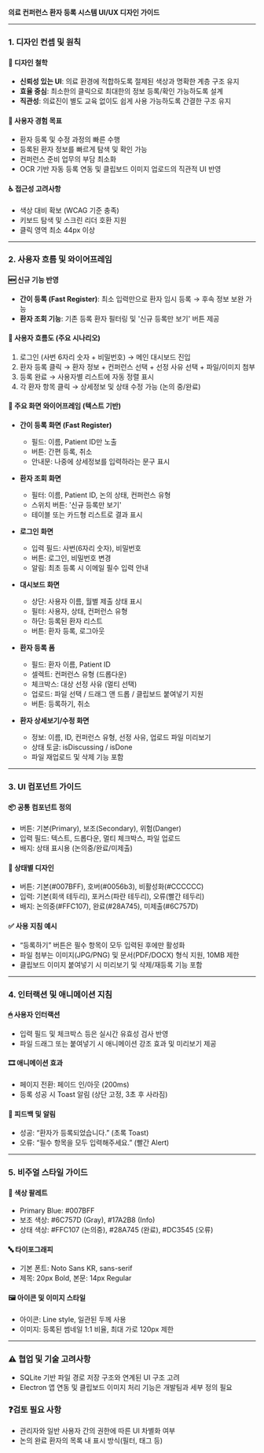 **의료 컨퍼런스 환자 등록 시스템 UI/UX 디자인 가이드**

---

### 1. 디자인 컨셉 및 원칙

#### 🎨 디자인 철학

- **신뢰성 있는 UI**: 의료 환경에 적합하도록 절제된 색상과 명확한 계층 구조 유지
- **효율 중심**: 최소한의 클릭으로 최대한의 정보 등록/확인 가능하도록 설계
- **직관성**: 의료진이 별도 교육 없이도 쉽게 사용 가능하도록 간결한 구조 유지

#### 🎯 사용자 경험 목표

- 환자 등록 및 수정 과정의 빠른 수행
- 등록된 환자 정보를 빠르게 탐색 및 확인 가능
- 컨퍼런스 준비 업무의 부담 최소화
- OCR 기반 자동 등록 연동 및 클립보드 이미지 업로드의 직관적 UI 반영

#### ♿ 접근성 고려사항

- 색상 대비 확보 (WCAG 기준 충족)
- 키보드 탐색 및 스크린 리더 호환 지원
- 클릭 영역 최소 44px 이상

---

### 2. 사용자 흐름 및 와이어프레임

#### 🆕 신규 기능 반영

- **간이 등록 (Fast Register)**: 최소 입력만으로 환자 임시 등록 → 후속 정보 보완 가능
- **환자 조회 기능**: 기존 등록 환자 필터링 및 '신규 등록만 보기' 버튼 제공

#### 📌 사용자 흐름도 (주요 시나리오)

1. 로그인 (사번 6자리 숫자 + 비밀번호) → 메인 대시보드 진입
2. 환자 등록 클릭 → 환자 정보 + 컨퍼런스 선택 + 선정 사유 선택 + 파일/이미지 첨부
3. 등록 완료 → 사용자별 리스트에 자동 정렬 표시
4. 각 환자 항목 클릭 → 상세정보 및 상태 수정 가능 (논의 중/완료)

#### 🧱 주요 화면 와이어프레임 (텍스트 기반)

- **간이 등록 화면 (Fast Register)**

  - 필드: 이름, Patient ID만 노출
  - 버튼: 간편 등록, 취소
  - 안내문: 나중에 상세정보를 입력하라는 문구 표시

- **환자 조회 화면**

  - 필터: 이름, Patient ID, 논의 상태, 컨퍼런스 유형
  - 스위치 버튼: '신규 등록만 보기'
  - 테이블 또는 카드형 리스트로 결과 표시

- **로그인 화면**

  - 입력 필드: 사번(6자리 숫자), 비밀번호
  - 버튼: 로그인, 비밀번호 변경
  - 알림: 최초 등록 시 이메일 필수 입력 안내

- **대시보드 화면**

  - 상단: 사용자 이름, 월별 제출 상태 표시
  - 필터: 사용자, 상태, 컨퍼런스 유형
  - 하단: 등록된 환자 리스트
  - 버튼: 환자 등록, 로그아웃

- **환자 등록 폼**

  - 필드: 환자 이름, Patient ID
  - 셀렉트: 컨퍼런스 유형 (드롭다운)
  - 체크박스: 대상 선정 사유 (멀티 선택)
  - 업로드: 파일 선택 / 드래그 앤 드롭 / 클립보드 붙여넣기 지원
  - 버튼: 등록하기, 취소

- **환자 상세보기/수정 화면**

  - 정보: 이름, ID, 컨퍼런스 유형, 선정 사유, 업로드 파일 미리보기
  - 상태 토글: isDiscussing / isDone
  - 파일 재업로드 및 삭제 기능 포함

---

### 3. UI 컴포넌트 가이드

#### 📦 공통 컴포넌트 정의

- 버튼: 기본(Primary), 보조(Secondary), 위험(Danger)
- 입력 필드: 텍스트, 드롭다운, 멀티 체크박스, 파일 업로드
- 배지: 상태 표시용 (논의중/완료/미제출)

#### 🧾 상태별 디자인

- 버튼: 기본(#007BFF), 호버(#0056b3), 비활성화(#CCCCCC)
- 입력: 기본(회색 테두리), 포커스(파란 테두리), 오류(빨간 테두리)
- 배지: 논의중(#FFC107), 완료(#28A745), 미제출(#6C757D)

#### ✅ 사용 지침 예시

- “등록하기” 버튼은 필수 항목이 모두 입력된 후에만 활성화
- 파일 첨부는 이미지(JPG/PNG) 및 문서(PDF/DOCX) 형식 지원, 10MB 제한
- 클립보드 이미지 붙여넣기 시 미리보기 및 삭제/재등록 기능 포함

---

### 4. 인터랙션 및 애니메이션 지침

#### 🖱 사용자 인터랙션

- 입력 필드 및 체크박스 등은 실시간 유효성 검사 반영
- 파일 드래그 또는 붙여넣기 시 애니메이션 강조 효과 및 미리보기 제공

#### 🎞️ 애니메이션 효과

- 페이지 전환: 페이드 인/아웃 (200ms)
- 등록 성공 시 Toast 알림 (상단 고정, 3초 후 사라짐)

#### 📢 피드백 및 알림

- 성공: “환자가 등록되었습니다.” (초록 Toast)
- 오류: “필수 항목을 모두 입력해주세요.” (빨간 Alert)

---

### 5. 비주얼 스타일 가이드

#### 🎨 색상 팔레트

- Primary Blue: #007BFF
- 보조 색상: #6C757D (Gray), #17A2B8 (Info)
- 상태 색상: #FFC107 (논의중), #28A745 (완료), #DC3545 (오류)

#### 🔤 타이포그래피

- 기본 폰트: Noto Sans KR, sans-serif
- 제목: 20px Bold, 본문: 14px Regular

#### 🖼️ 아이콘 및 이미지 스타일

- 아이콘: Line style, 일관된 두께 사용
- 이미지: 등록된 썸네일 1:1 비율, 최대 가로 120px 제한

---

### ⚠️ 협업 및 기술 고려사항

- SQLite 기반 파일 경로 저장 구조와 연계된 UI 구조 고려
- Electron 앱 연동 및 클립보드 이미지 처리 기능은 개발팀과 세부 정의 필요

### ❓검토 필요 사항

- 관리자와 일반 사용자 간의 권한에 따른 UI 차별화 여부
- 논의 완료 환자의 목록 내 표시 방식(필터, 태그 등)
